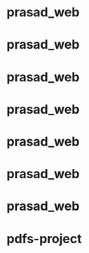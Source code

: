 # prasad_web
# prasad_web
# prasad_web
# prasad_web
# prasad_web
# prasad_web
# prasad_web
# pdfs-project
